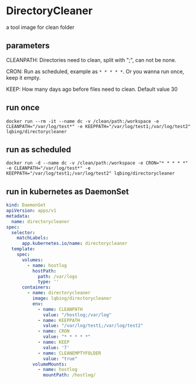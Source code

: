 # DirectoryCleaner

a tool image for clean folder

## parameters

CLEANPATH: Directories need to clean, split with ";", can not be none.

CRON: Run as scheduled, example as `* * * * *`. Or you wanna run once, keep it empty.

KEEP: How many days ago before files need to clean. Default value 30

## run once

```shell
docker run --rm -it --name dc -v /clean/path:/workspace -e CLEANPATH="/var/log/test*" -e KEEPPATH="/var/log/test1;/var/log/test2" lqbing/directorycleaner
```

## run as scheduled

```shell
docker run -d --name dc -v /clean/path:/workspace -e CRON="* * * * *" -e CLEANPATH="/var/log/test*" -e KEEPPATH="/var/log/test1;/var/log/test2" lqbing/directorycleaner
```

## run in kubernetes as DaemonSet

```yaml
kind: DaemonSet
apiVersion: apps/v1
metadata:
  name: directorycleaner
spec:
  selector:
    matchLabels:
      app.kubernetes.io/name: directorycleaner
  template:
    spec:
      volumes:
        - name: hostlog
          hostPath:
            path: /var/logs
            type: ''
      containers:
        - name: directorycleaner
          image: lqbing/directorycleaner
          env:
            - name: CLEANPATH
              value: "/hostlog;/var/log"
            - name: KEEPPATH
              value: "/var/log/test1;/var/log/test2"
            - name: CRON
              value: "* * * * *"
            - name: KEEP
              value: '7'
            - name: CLEANEMPTYFOLDER
              value: "true"
          volumeMounts:
            - name: hostlog
              mountPath: /hostlog/
```
